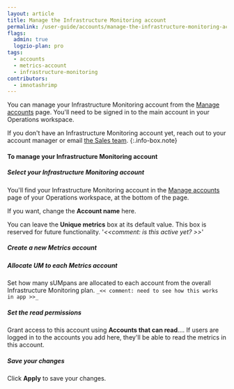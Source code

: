 ```yaml
---
layout: article
title: Manage the Infrastructure Monitoring account
permalink: /user-guide/accounts/manage-the-infrastructure-monitoring-account.html
flags:
  admin: true
  logzio-plan: pro
tags:
  - accounts
  - metrics-account
  - infrastructure-monitoring
contributors:
  - imnotashrimp
---
```


You can manage your Infrastructure Monitoring account
from the [Manage accounts](https://app.logz.io/#/dashboard/settings/manage-accounts) page.
You'll need to be signed in to the main account in your Operations workspace.

If you don't have an Infrastructure Monitoring account yet,
reach out to your account manager or email [the Sales team](mailto:sales@logz.io).
{:.info-box.note}

#### To manage your Infrastructure Monitoring account

<div class="tasklist">

##### Select your Infrastructure Monitoring account

You'll find your Infrastructure Monitoring account
in the [Manage accounts](https://app.logz.io/#/dashboard/settings/manage-accounts) page
of your Operations workspace,
at the bottom of the page.

If you want, change the **Account name** here.

You can leave the **Unique metrics** box at its default value.
This box is reserved for future functionality.  '_<<comment: is this active yet? >>_'

##### Create a new Metrics account

##### Allocate UM to each Metrics account

Set how many sUMpans are allocated to each account from the overall Infrastructure Monitoring plan. 
`_<< comment: need to see how this works in app >>_`

##### Set the read permissions

Grant access to this account using **Accounts that can read**….
If users are logged in to the accounts you add here,
they'll be able to read the metrics in this account.

##### Save your changes

Click **Apply** to save your changes.

</div>
